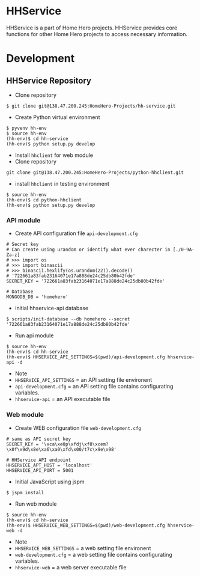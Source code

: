 # HHService

HHService is a part of Home Hero projects. HHService provides core functions for other Home Hero projects to access necessary information.

# Development

## HHService Repository

 * Clone repository

~~~~
$ git clone git@138.47.200.245:HomeHero-Projects/hh-service.git
~~~~

* Create Python virtual environment

~~~~
$ pyvenv hh-env
$ source hh-env
(hh-env)$ cd hh-service
(hh-env)$ python setup.py develop
~~~~

* Install `hhclient` for web module
 * Clone repository
~~~~
git clone git@138.47.200.245:HomeHero-Projects/python-hhclient.git
~~~~
 * install `hhclient` in testing environment
~~~~
$ source hh-env
(hh-env)$ cd python-hhclient
(hh-env)$ python setup.py develop
~~~~

### API module

* Create API configuration file `api-development.cfg`

~~~~
# Secret key
# Can create using urandom or identify what ever charecter in [./0-9A-Za-z]
# >>> import os
# >>> import binascii
# >>> binascii.hexlify(os.urandom(22)).decode()
# '722661a83fab23164071e17a888de24c25db80b42fde'
SECRET_KEY = '722661a83fab23164071e17a888de24c25db80b42fde'

# Database
MONGODB_DB = 'homehero'

~~~~

* initial hhservice-api database

~~~~
$ scripts/init-database --db homehero --secret '722661a83fab23164071e17a888de24c25db80b42fde'
~~~~

* Run api module

~~~~
$ source hh-env
(hh-env)$ cd hh-service
(hh-env)$ HHSERVICE_API_SETTINGS=$(pwd)/api-development.cfg hhservice-api -d
~~~~

* Note
 * `HHSERVICE_API_SETTINGS` = an API setting file environent
 * `api-development.cfg` = an API setting file contains configurating variables.
 * `hhservice-api` = an API executable file


### Web module

* Create WEB configuration file `web-development.cfg`
~~~~
# same as API secret key
SECRET_KEY = '\xca\xe0p\xfdj\xf8\xcem?\x0f\x9d\x8e\xa6\xa0\xfd\x00/t7c\x9e\x98'

# HHService API endpoint
HHSERVICE_APT_HOST = 'localhost'
HHSERVICE_API_PORT = 5001
~~~~

* Initial JavaScript using jspm

~~~~
$ jspm install
~~~~

* Run web module

~~~~
$ source hh-env
(hh-env)$ cd hh-service
(hh-env)$ HHSERVICE_WEB_SETTINGS=$(pwd)/web-development.cfg hhservice-web -d
~~~~
* Note
 * `HHSERVICE_WEB_SETTINGS` = a web setting file environent
 * `web-development.cfg` = a web setting file contains configurating variables.
 * `hhservice-web` = a web server executable file


